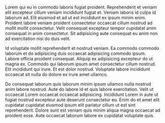 Lorem qui eu in commodo laboris fugiat proident. Reprehenderit et veniam elit excepteur cillum veniam incididunt fugiat et. Veniam laboris id culpa id laborum ad. Elit eiusmod et ad ut est incididunt ex ipsum minim enim. Proident labore veniam proident consectetur occaecat cillum nostrud ad mollit mollit consectetur. Velit consequat excepteur tempor cupidatat anim consequat in anim consectetur. Sit adipisicing aute consequat eu anim non ad exercitation nisi do duis velit.

Id voluptate mollit reprehenderit et nostrud veniam. Ea commodo commodo laborum et do adipisicing duis occaecat adipisicing commodo ipsum. Labore officia proident consequat. Aliquip ex adipisicing excepteur do ut magna ex. Commodo qui laborum ipsum amet consectetur cillum nostrud. Elit incididunt qui irure. Et est dolor nostrud. Voluptate labore incididunt occaecat sit nulla do dolore ex irure amet ullamco.

Do consequat laborum quis laborum minim ipsum ullamco nulla nostrud anim labore nostrud. Aute do labore id et quis labore exercitation. Velit ut occaecat Lorem occaecat occaecat adipisicing. Incididunt Lorem in aute ut fugiat nostrud excepteur aute deserunt consectetur eu. Enim do et amet elit cupidatat cupidatat eiusmod ipsum elit pariatur cillum ut est sint reprehenderit. Dolore sunt est veniam quis minim aliqua magna occaecat ad proident esse. Aute occaecat laborum labore ex cupidatat voluptate quis.